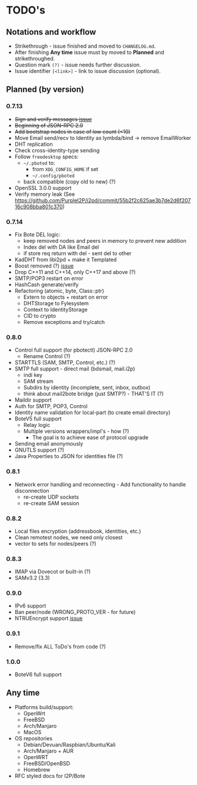 # TODO's

## Notations and workflow

- Strikethrough - issue finished and moved to `CHANGELOG.md`.
- After finishing **Any time** issue must by moved to **Planned** and strikethroughed.
- Question mark `(?)` - issue needs further discussion.
- Issue identifier `[<link>]` - link to issue discussion (optional).

## Planned (by version)

### 0.7.13

- ~~Sign and verify messages [issue](https://github.com/PurpleBote/pboted/issues/16)~~
- ~~Beginning of JSON-RPC 2.0~~
- ~~Add bootstrap nodes in case of low count (<10)~~
- Move Email send/recv to Identity as lymbda/bind -> remove EmailWorker
- DHT replication
- Check cross-identity-type sending
- Follow `freedesktop` specs:
  - `~/.pboted` to:
    - from `XDG_CONFIG_HOME` if set
    - `~/.config/pboted`
  - back compatible (copy old to new) (?)
- OpenSSL 3.0.0 support
- Verify memory leak (See https://github.com/PurpleI2P/i2pd/commit/55b2f2c625ae3b7de2d6f20716c908bba801c370)

### 0.7.14

- Fix Bote DEL logic:
  - keep removed nodes and peers in memory to prevent new addition
  - Index del with DA like Email del
  - if store req return with del - sent del to other
- KadDHT from libi2pd + make it Templated
- Boost removed (?) [issue](https://github.com/PurpleBote/pboted/issues/28)
- Drop C++11 and C++14, only C++17 and above (?)
- SMTP/POP3 restart on error
- HashCash generate/verify
- Refactoring (atomic, byte, Class::ptr)
  - Extern to objects + restart on error
  - DHTStorage to Fylesystem
  - Context to IdentityStorage
  - CID to crypto
  - Remove exceptions and try/catch

### 0.8.0

- Control full support (for pbotectl) JSON-RPC 2.0
  - Rename Control (?)
- STARTTLS (SAM, SMTP, Control, etc.) (?)
- SMTP full support - direct mail (bdsmail, mail.i2p)
  - indi key
  - SAM stream
  - Subdirs by identity (incomplete, sent, inbox, outbox)
  - think about mail2bote bridge (just SMTP?) - THAT'S IT (?)
- Maildir support
- Auth for SMTP, POP3, Control
- Identity name validation for local-part (to create email directory)
- BoteV5 full support
  - Relay logic
  - Multiple versions wrappers/impl's - how (?)
    - The goal is to achieve ease of protocol upgrade
- Sending email anonymously
- GNUTLS support (?)
- Java Properties to JSON for identities file (?)

### 0.8.1

- Network error handling and reconnecting - Add functionality to handle disconnection
  - re-create UDP sockets
  - re-create SAM session

### 0.8.2

- Local files encryption (addressbook, identities, etc.)
- Clean remotest nodes, we need only closest
- vector to sets for nodes/peers (?)

### 0.8.3

- IMAP via Dovecot or built-in (?)
- SAMv3.2 (3.3)

### 0.9.0

- IPv6 support 
- Ban peer/node (WRONG_PROTO_VER - for future)
- NTRUEncrypt support [issue](https://github.com/PurpleBote/pboted/issues/31)

### 0.9.1

- Remove/fix ALL ToDo's from code (?)

### 1.0.0

- BoteV6 full support

## Any time

- Platforms build/support:
  - OpenWrt
  - FreeBSD
  - Arch/Manjaro
  - MacOS
- OS repositories
  - Debian/Devuan/Raspbian/Ubuntu/Kali
  - Arch/Manjaro + AUR
  - OpenWRT
  - FreeBSD/OpenBSD
  - Homebrew
- RFC styled docs for I2P/Bote
